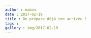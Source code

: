 ```yaml
---
author : maman
date : 2017-02-19
title : On prépare déjà ton arrivée !
tags : 
gallery : img/2017-02-19
---
```

